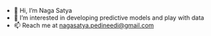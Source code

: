 - 👋 Hi, I’m Naga Satya
- 👀 I’m interested in developing predictive models and play with data
- 📫 Reach me at nagasatya.pedineedi@gmail.com

<!---
nagasatya-pedineedi/nagasatya-pedineedi is a ✨ special ✨ repository because its `README.md` (this file) appears on your GitHub profile.
You can click the Preview link to take a look at your changes.
--->
